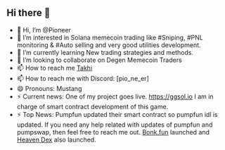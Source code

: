## Hi there 👋

- 👋 Hi, I’m @Pioneer
- 👀 I’m interested in Solana memecoin trading like #Sniping, #PNL monitoring & #Auto selling and very good utilities development.
- 🌱 I’m currently learning New trading strategies and methods.
- 💞️ I’m looking to collaborate on Degen Memecoin Traders
- 📫 How to reach me [Takhi](https://t.me/@hi_3333)
- 📫 How to reach me with Discord: [pio_ne_er]
- 😄 Pronouns: Mustang
- ⚡ Current news: One of my project goes live. https://ggsol.io I am in charge of smart contract development of this game.
- ⚡ Top News: Pumpfun updated their smart contract so pumpfun idl is updated. If you need any help related with updates of pumpfun and pumpswap, then feel free to reach me out.
  [Bonk.fun](https://bonk.fun) launched and [Heaven Dex](https://heaven.xyz) also launched.

